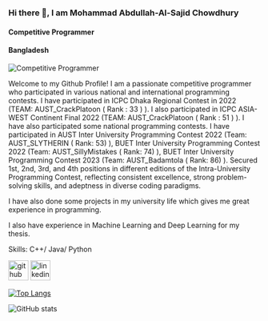 ### Hi there 👋, I am Mohammad Abdullah-Al-Sajid Chowdhury 
#### Competitive Programmer
#### Bangladesh
![Competitive Programmer](https://media.licdn.com/dms/image/D5603AQEj3WsXYz4XrA/profile-displayphoto-shrink_800_800/0/1692458194313?e=1698278400&v=beta&t=XxUgZ9gp5YsYdGPZQouJuWAc0a6FGumFVutZj9kOksk)

Welcome to my Github Profile!
I am a passionate competitive programmer who participated in various national and international programming contests. I have participated in ICPC Dhaka Regional Contest in 2022
(TEAM: AUST_CrackPlatoon ( Rank : 33 ) ). I also participated in ICPC ASIA-WEST Continent Final 2022
(TEAM: AUST_CrackPlatoon ( Rank : 51 ) ). I have also participated some national programming contests. 
I have participated in AUST Inter University Programming Contest 2022 
(Team: AUST_SLYTHERIN ( Rank: 53) ), BUET Inter University Programming Contest 2022 
(Team: AUST_SillyMistakes ( Rank: 74) ), BUET Inter University Programming Contest 2023 
(Team: AUST_Badamtola ( Rank: 86) ). Secured 1st, 2nd, 3rd, and 4th positions in different editions of the Intra-University Programming Contest, reflecting consistent excellence, strong problem-solving skills, and adeptness in diverse coding paradigms.

I have also done some projects in my university life which gives me great experience in programming.

I also have experience in Machine Learning and Deep Learning for my thesis.


Skills: C++/ Java/ Python
 


[<img src='https://cdn.jsdelivr.net/npm/simple-icons@3.0.1/icons/github.svg' alt='github' height='40'>](https://github.com/SajidAbdullah729)  [<img src='https://cdn.jsdelivr.net/npm/simple-icons@3.0.1/icons/linkedin.svg' alt='linkedin' height='40'>](https://www.linkedin.com/in/https://www.linkedin.com/in/mohammad-abdullah-al-sajid-chowdhury-aa6243201//)  

[![Top Langs](https://github-readme-stats.vercel.app/api/top-langs/?username=SajidAbdullah729)](https://github.com/anuraghazra/github-readme-stats)

![GitHub stats](https://github-readme-stats.vercel.app/api?username=SajidAbdullah729&show_icons=true&count_private=true)  

